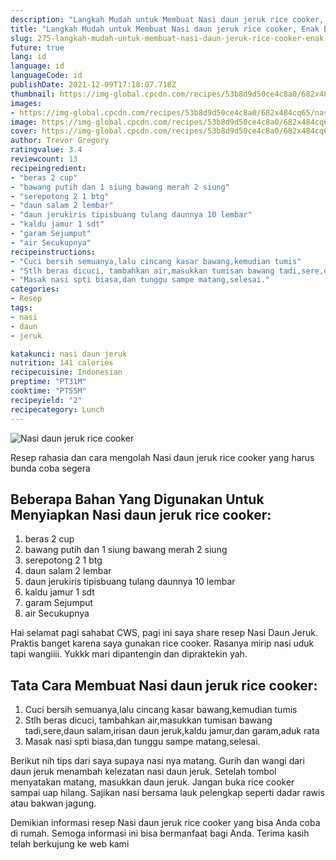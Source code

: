 ```yaml
---
description: "Langkah Mudah untuk Membuat Nasi daun jeruk rice cooker, Enak Banget"
title: "Langkah Mudah untuk Membuat Nasi daun jeruk rice cooker, Enak Banget"
slug: 275-langkah-mudah-untuk-membuat-nasi-daun-jeruk-rice-cooker-enak-banget
future: true
lang: id
language: id
languageCode: id
publishDate: 2021-12-09T17:18:07.718Z 
thumbnail: https://img-global.cpcdn.com/recipes/53b8d9d50ce4c8a0/682x484cq65/nasi-daun-jeruk-rice-cooker-foto-resep-utama.png
images:
- https://img-global.cpcdn.com/recipes/53b8d9d50ce4c8a0/682x484cq65/nasi-daun-jeruk-rice-cooker-foto-resep-utama.png
image: https://img-global.cpcdn.com/recipes/53b8d9d50ce4c8a0/682x484cq65/nasi-daun-jeruk-rice-cooker-foto-resep-utama.png
cover: https://img-global.cpcdn.com/recipes/53b8d9d50ce4c8a0/682x484cq65/nasi-daun-jeruk-rice-cooker-foto-resep-utama.png
author: Trevor Gregory
ratingvalue: 3.4
reviewcount: 13
recipeingredient:
- "beras 2 cup"
- "bawang putih dan 1 siung bawang merah 2 siung"
- "serepotong 2 1 btg"
- "daun salam 2 lembar"
- "daun jerukiris tipisbuang tulang daunnya 10 lembar"
- "kaldu jamur 1 sdt"
- "garam Sejumput"
- "air Secukupnya"
recipeinstructions:
- "Cuci bersih semuanya,lalu cincang kasar bawang,kemudian tumis"
- "Stlh beras dicuci, tambahkan air,masukkan tumisan bawang tadi,sere,daun salam,irisan daun jeruk,kaldu jamur,dan garam,aduk rata"
- "Masak nasi spti biasa,dan tunggu sampe matang,selesai."
categories:
- Resep
tags:
- nasi
- daun
- jeruk

katakunci: nasi daun jeruk 
nutrition: 141 calories
recipecuisine: Indonesian
preptime: "PT31M"
cooktime: "PT55M"
recipeyield: "2"
recipecategory: Lunch
---
```



![Nasi daun jeruk rice cooker](https://img-global.cpcdn.com/recipes/53b8d9d50ce4c8a0/682x484cq65/nasi-daun-jeruk-rice-cooker-foto-resep-utama.png)

Resep rahasia dan cara mengolah  Nasi daun jeruk rice cooker yang harus bunda coba segera

<!--inarticleads1-->

## Beberapa Bahan Yang Digunakan Untuk Menyiapkan Nasi daun jeruk rice cooker:

1. beras 2 cup
1. bawang putih dan 1 siung bawang merah 2 siung
1. serepotong 2 1 btg
1. daun salam 2 lembar
1. daun jerukiris tipisbuang tulang daunnya 10 lembar
1. kaldu jamur 1 sdt
1. garam Sejumput
1. air Secukupnya

Hai selamat pagi sahabat CWS, pagi ini saya share resep Nasi Daun Jeruk. Praktis banget karena saya gunakan rice cooker. Rasanya mirip nasi uduk tapi wangiiii. Yukkk mari dipantengin dan dipraktekin yah. 

<!--inarticleads2-->

## Tata Cara Membuat Nasi daun jeruk rice cooker:

1. Cuci bersih semuanya,lalu cincang kasar bawang,kemudian tumis
1. Stlh beras dicuci, tambahkan air,masukkan tumisan bawang tadi,sere,daun salam,irisan daun jeruk,kaldu jamur,dan garam,aduk rata
1. Masak nasi spti biasa,dan tunggu sampe matang,selesai.


Berikut nih tips dari saya supaya nasi nya matang. Gurih dan wangi dari daun jeruk menambah kelezatan nasi daun jeruk. Setelah tombol menyatakan matang, masukkan daun jeruk. Jangan buka rice cooker sampai uap hilang. Sajikan nasi bersama lauk pelengkap seperti dadar rawis atau bakwan jagung. 

Demikian informasi  resep Nasi daun jeruk rice cooker   yang bisa Anda coba di rumah. Semoga informasi ini bisa bermanfaat bagi Anda. Terima kasih telah berkujung ke web kami
